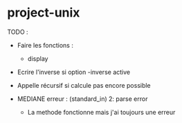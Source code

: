 # project-unix

TODO :

- Faire les fonctions :
  - display
- Ecrire l'inverse si option -inverse active
- Appelle récursif si calcule pas encore possible

- MEDIANE erreur : (standard_in) 2: parse error
  - La methode fonctionne mais j'ai toujours une erreur
